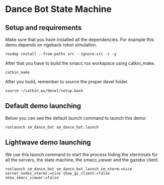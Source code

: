 # Dance Bot State Machine
## Setup and requirements

Make sure that you have installed all the dependencies. For example this demo depends on rigeback robot simulation.

```
rosdep install --from-paths src --ignore-src -r -y 
```

After that you have to build the smacc ros workspace using catkin_make.

```
catkin_make
```

After you build, remember to source the proper devel folder.

```
source ~/catkin_ws/devel/setup.bash
```

## Default demo launching
Below you can see the default launch command to launch this demo:

```
roslaunch sm_dance_bot sm_dance_bot.launch
```

## Lightwave demo launching

We use this launch command to start the process hiding the xterminals for all the servers, the state machine, the smacc_viewer and the gazebo client.

```
roslaunch sm_dance_bot sm_dance_bot.launch sm_xterm:=nice server_nodes_xterms:=nice show_gz_client:=false show_smacc_viewer:=false
```